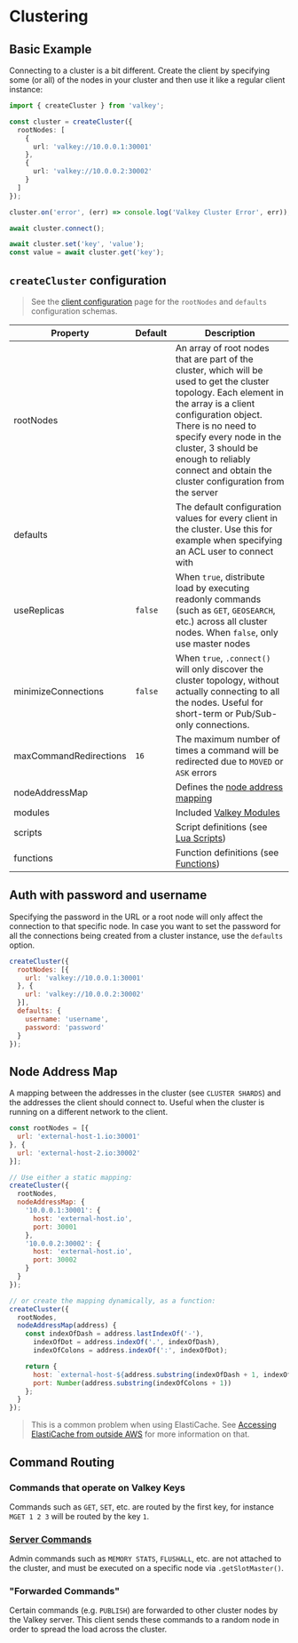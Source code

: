 # Clustering

## Basic Example

Connecting to a cluster is a bit different. Create the client by specifying some (or all) of the nodes in your cluster and then use it like a regular client instance:

```typescript
import { createCluster } from 'valkey';

const cluster = createCluster({
  rootNodes: [
    {
      url: 'valkey://10.0.0.1:30001'
    },
    {
      url: 'valkey://10.0.0.2:30002'
    }
  ]
});

cluster.on('error', (err) => console.log('Valkey Cluster Error', err));

await cluster.connect();

await cluster.set('key', 'value');
const value = await cluster.get('key');
```

## `createCluster` configuration

> See the [client configuration](./client-configuration.md) page for the `rootNodes` and `defaults` configuration schemas.

| Property               | Default | Description                                                                                                                                                                                                                                                                                                         |
|------------------------|---------|---------------------------------------------------------------------------------------------------------------------------------------------------------------------------------------------------------------------------------------------------------------------------------------------------------------------|
| rootNodes              |         | An array of root nodes that are part of the cluster, which will be used to get the cluster topology. Each element in the array is a client configuration object. There is no need to specify every node in the cluster, 3 should be enough to reliably connect and obtain the cluster configuration from the server |
| defaults               |         | The default configuration values for every client in the cluster.  Use this for example when specifying an ACL user to connect with                                                                                                                                                                                 |
| useReplicas            | `false` | When `true`, distribute load by executing readonly commands (such as `GET`, `GEOSEARCH`, etc.) across all cluster nodes. When `false`, only use master nodes                                                                                                                                                        |
| minimizeConnections    | `false` | When `true`, `.connect()` will only discover the cluster topology, without actually connecting to all the nodes. Useful for short-term or Pub/Sub-only connections.                                                                                                                                                 |
| maxCommandRedirections | `16`    | The maximum number of times a command will be redirected due to `MOVED` or `ASK` errors                                                                                                                                                                                                                             |
| nodeAddressMap         |         | Defines the [node address mapping](#node-address-map)                                                                                                                                                                                                                                                               |
| modules                |         | Included [Valkey Modules](../README.md#packages)                                                                                                                                                                                                                                                                     |
| scripts                |         | Script definitions (see [Lua Scripts](../README.md#lua-scripts))                                                                                                                                                                                                                                                    |
| functions              |         | Function definitions (see [Functions](../README.md#functions))                                                                                                                                                                                                                                                      |
## Auth with password and username

Specifying the password in the URL or a root node will only affect the connection to that specific node. In case you want to set the password for all the connections being created from a cluster instance, use the `defaults` option.
```javascript
createCluster({
  rootNodes: [{
    url: 'valkey://10.0.0.1:30001'
  }, {
    url: 'valkey://10.0.0.2:30002'
  }],
  defaults: {
    username: 'username',
    password: 'password'
  }
});
```

## Node Address Map

A mapping between the addresses in the cluster (see `CLUSTER SHARDS`) and the addresses the client should connect to.
Useful when the cluster is running on a different network to the client.

```javascript
const rootNodes = [{
  url: 'external-host-1.io:30001'
}, {
  url: 'external-host-2.io:30002'
}];

// Use either a static mapping:
createCluster({
  rootNodes,
  nodeAddressMap: {
    '10.0.0.1:30001': {
      host: 'external-host.io',
      port: 30001
    },
    '10.0.0.2:30002': {
      host: 'external-host.io',
      port: 30002
    }
  }
});

// or create the mapping dynamically, as a function:
createCluster({
  rootNodes,
  nodeAddressMap(address) {
    const indexOfDash = address.lastIndexOf('-'),
      indexOfDot = address.indexOf('.', indexOfDash),
      indexOfColons = address.indexOf(':', indexOfDot);

    return {
      host: `external-host-${address.substring(indexOfDash + 1, indexOfDot)}.io`,
      port: Number(address.substring(indexOfColons + 1))
    };
  }
});
```

> This is a common problem when using ElastiCache. See [Accessing ElastiCache from outside AWS](https://docs.aws.amazon.com/AmazonElastiCache/latest/red-ug/accessing-elasticache.html) for more information on that.

## Command Routing

### Commands that operate on Valkey Keys

Commands such as `GET`, `SET`, etc. are routed by the first key, for instance `MGET 1 2 3` will be routed by the key `1`.

### [Server Commands](https://valkey.io/commands#server)

Admin commands such as `MEMORY STATS`, `FLUSHALL`, etc. are not attached to the cluster, and must be executed on a specific node via `.getSlotMaster()`.

### "Forwarded Commands"

Certain commands (e.g. `PUBLISH`) are forwarded to other cluster nodes by the Valkey server. This client sends these commands to a random node in order to spread the load across the cluster.
